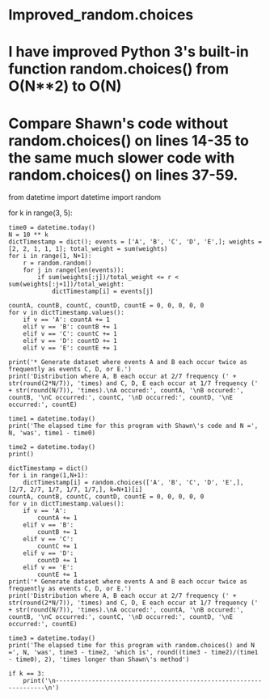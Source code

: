 # Improved_random.choices
# I have improved Python 3's built-in function random.choices() from O(N**2) to O(N)





# Compare Shawn's code without random.choices() on lines 14-35 to the same much slower code with random.choices() on lines 37-59.
from datetime import datetime
import random

for k in range(3, 5):
    
    time0 = datetime.today()
    N = 10 ** k
    dictTimestamp = dict(); events = ['A', 'B', 'C', 'D', 'E',]; weights = [2, 2, 1, 1, 1]; total_weight = sum(weights)
    for i in range(1, N+1):
        r = random.random()    
        for j in range(len(events)):
            if sum(weights[:j])/total_weight <= r < sum(weights[:j+1])/total_weight:
                dictTimestamp[i] = events[j]
                
    countA, countB, countC, countD, countE = 0, 0, 0, 0, 0 
    for v in dictTimestamp.values():
        if v == 'A': countA += 1
        elif v == 'B': countB += 1
        elif v == 'C': countC += 1
        elif v == 'D': countD += 1
        elif v == 'E': countE += 1
    
    print('* Generate dataset where events A and B each occur twice as frequently as events C, D, or E.')
    print('Distribution where A, B each occur at 2/7 frequency (' + str(round(2*N/7)), 'times) and C, D, E each occur at 1/7 frequency (' + str(round(N/7)), 'times).\nA occured:', countA, '\nB occured:', countB, '\nC occurred:', countC, '\nD occurred:', countD, '\nE occurred:', countE)
      
    time1 = datetime.today()
    print('The elapsed time for this program with Shawn\'s code and N =', N, 'was', time1 - time0)
    
    time2 = datetime.today()
    print()
    
    dictTimestamp = dict()
    for i in range(1,N+1):
        dictTimestamp[i] = random.choices(['A', 'B', 'C', 'D', 'E',], [2/7, 2/7, 1/7, 1/7, 1/7,], k=N+1)[i]
    countA, countB, countC, countD, countE = 0, 0, 0, 0, 0 
    for v in dictTimestamp.values():
        if v == 'A':
            countA += 1
        elif v == 'B':
            countB += 1
        elif v == 'C':
            countC += 1
        elif v == 'D':
            countD += 1
        elif v == 'E':
            countE += 1
    print('* Generate dataset where events A and B each occur twice as frequently as events C, D, or E.')
    print('Distribution where A, B each occur at 2/7 frequency (' + str(round(2*N/7)), 'times) and C, D, E each occur at 1/7 frequency (' + str(round(N/7)), 'times).\nA occured:', countA, '\nB occured:', countB, '\nC occurred:', countC, '\nD occurred:', countD, '\nE occurred:', countE)
            
    time3 = datetime.today()
    print('The elapsed time for this program with random.choices() and N =', N, 'was', time3 - time2, 'which is', round((time3 - time2)/(time1 - time0), 2), 'times longer than Shawn\'s method')
    
    if k == 3:
        print('\n-------------------------------------------------------------------\n')
    
